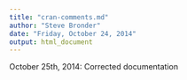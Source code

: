 ```yaml
---
title: "cran-comments.md"
author: "Steve Bronder"
date: "Friday, October 24, 2014"
output: html_document
---
```


October 25th, 2014: Corrected documentation